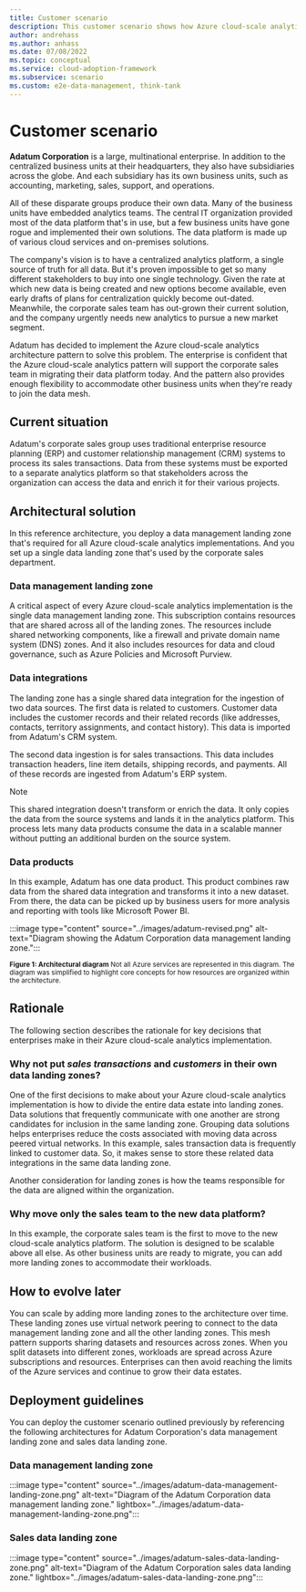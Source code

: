```yaml
---
title: Customer scenario 
description: This customer scenario shows how Azure cloud-scale analytics provides a scalable, repeatable framework that meets an organization's unique needs for building modern data platforms.
author: andrehass
ms.author: anhass
ms.date: 07/08/2022
ms.topic: conceptual
ms.service: cloud-adoption-framework
ms.subservice: scenario
ms.custom: e2e-data-management, think-tank
---
```


# Customer scenario

**Adatum Corporation** is a large, multinational enterprise. In addition to the centralized business units at their headquarters, they also have subsidiaries across the globe. And each subsidiary has its own business units, such as accounting, marketing, sales, support, and operations.

All of these disparate groups produce their own data. Many of the business units have embedded analytics teams. The central IT organization provided most of the data platform that's in use, but a few business units have gone rogue and implemented their own solutions. The data platform is made up of various cloud services and on-premises solutions.

The company's vision is to have a centralized analytics platform, a single source of truth for all data. But it's proven impossible to get so many different stakeholders to buy into one single technology. Given the rate at which new data is being created and new options become available, even early drafts of plans for centralization quickly become out-dated. Meanwhile, the corporate sales team has out-grown their current solution, and the company urgently needs new analytics to pursue a new market segment.

Adatum has decided to implement the Azure cloud-scale analytics architecture pattern to solve this problem. The enterprise is confident that the Azure cloud-scale analytics pattern will support the corporate sales team in migrating their data platform today. And the pattern also provides enough flexibility to accommodate other business units when they're ready to join the data mesh.

## Current situation

Adatum's corporate sales group uses traditional enterprise resource planning (ERP) and customer relationship management (CRM) systems to process its sales transactions. Data from these systems must be exported to a separate analytics platform so that stakeholders across the organization can access the data and enrich it for their various projects.

## Architectural solution

In this reference architecture, you deploy a data management landing zone that's required for all Azure cloud-scale analytics implementations. And you set up a single data landing zone that's used by the corporate sales department.

### Data management landing zone

A critical aspect of every Azure cloud-scale analytics implementation is the single data management landing zone. This subscription contains resources that are shared across all of the landing zones. The resources include shared networking components, like a firewall and private domain name system (DNS) zones. And it also includes resources for data and cloud governance, such as Azure Policies and Microsoft Purview.

### Data integrations

The landing zone has a single shared data integration for the ingestion of two data sources. The first data is related to customers. Customer data includes the customer records and their related records (like addresses, contacts, territory assignments, and contact history). This data is imported from Adatum's CRM system.

The second data ingestion is for sales transactions. This data includes transaction headers, line item details, shipping records, and payments. All of these records are ingested from Adatum's ERP system.

> [!NOTE]
> This shared integration doesn't transform or enrich the data. It only copies the data from the source systems and lands it in the analytics platform. This process lets many data products consume the data in a scalable manner without putting an additional burden on the source system.

### Data products

In this example, Adatum has one data product. This product combines raw data from the shared data integration and transforms it into a new dataset. From there, the data can be picked up by business users for more analysis and reporting with tools like Microsoft Power BI.

:::image type="content" source="../images/adatum-revised.png" alt-text="Diagram showing the Adatum Corporation data management landing zone.":::

<sub>**Figure 1: Architectural diagram** Not all Azure services are represented in this diagram. The diagram was simplified to highlight core concepts for how resources are organized within the architecture.</sub>

## Rationale

The following section describes the rationale for key decisions that enterprises make in their Azure cloud-scale analytics implementation.

### Why not put *sales transactions* and *customers* in their own data landing zones?

One of the first decisions to make about your Azure cloud-scale analytics implementation is how to divide the entire data estate into landing zones. Data solutions that frequently communicate with one another are strong candidates for inclusion in the same landing zone. Grouping data solutions helps enterprises reduce the costs associated with moving data across peered virtual networks. In this example, sales transaction data is frequently linked to customer data. So, it makes sense to store these related data integrations in the same data landing zone.

Another consideration for landing zones is how the teams responsible for the data are aligned within the organization.  

### Why move only the sales team to the new data platform?

In this example, the corporate sales team is the first to move to the new cloud-scale analytics platform. The solution is designed to be scalable above all else. As other business units are ready to migrate, you can add more landing zones to accommodate their workloads.

## How to evolve later

You can scale by adding more landing zones to the architecture over time. These landing zones use virtual network peering to connect to the data management landing zone and all the other landing zones. This mesh pattern supports sharing datasets and resources across zones. When you split datasets into different zones, workloads are spread across Azure subscriptions and resources. Enterprises can then avoid reaching the limits of the Azure services and continue to grow their data estates.

## Deployment guidelines

You can deploy the customer scenario outlined previously by referencing the following architectures for Adatum Corporation's data management landing zone and sales data landing zone.

### Data management landing zone

:::image type="content" source="../images/adatum-data-management-landing-zone.png" alt-text="Diagram of the Adatum Corporation data management landing zone." lightbox="../images/adatum-data-management-landing-zone.png":::

### Sales data landing zone 

:::image type="content" source="../images/adatum-sales-data-landing-zone.png" alt-text="Diagram of the Adatum Corporation sales data landing zone." lightbox="../images/adatum-sales-data-landing-zone.png":::
